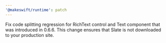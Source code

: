 ```yaml
---
'@makeswift/runtime': patch
---
```


Fix code splitting regression for RichText control and Text component that was introduced in 0.6.6. This change ensures that Slate is not downloaded to your production site.